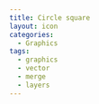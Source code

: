 ```yaml
---
title: Circle square
layout: icon
categories:
  - Graphics
tags:
  - graphics
  - vector
  - merge
  - layers
---
```

